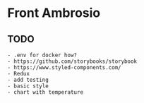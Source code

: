 # Front Ambrosio

## TODO
    - .env for docker how?
    - https://github.com/storybooks/storybook
    - https://www.styled-components.com/
    - Redux
    - add testing
    - basic style
    - chart with temperature
    